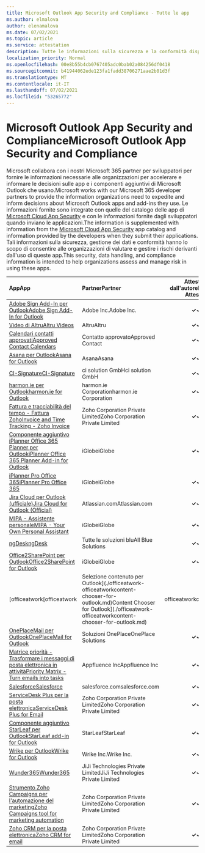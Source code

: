 ```yaml
---
title: Microsoft Outlook App Security and Compliance - Tutte le app
ms.author: elmalova
author: elenamalova
ms.date: 07/02/2021
ms.topic: article
ms.service: attestation
description: Tutte le informazioni sulla sicurezza e la conformità disponibili per tutte le app Outlook Microsoft.
localization_priority: Normal
ms.openlocfilehash: 00e8b55b4cb0767405adc0bab02a084256df0418
ms.sourcegitcommit: b41944062ede123fa1fadd38706271aae2b01d3f
ms.translationtype: MT
ms.contentlocale: it-IT
ms.lasthandoff: 07/02/2021
ms.locfileid: "53265772"
---
```

# <a name="microsoft-outlook-app-security-and-compliance"></a><span data-ttu-id="2368a-103">Microsoft Outlook App Security and Compliance</span><span class="sxs-lookup"><span data-stu-id="2368a-103">Microsoft Outlook App Security and Compliance</span></span>

<span data-ttu-id="2368a-104">Microsoft collabora con i nostri Microsoft 365 partner per sviluppatori per fornire le informazioni necessarie alle organizzazioni per accelerare e informare le decisioni sulle app e i componenti aggiuntivi di Microsoft Outlook che usano.</span><span class="sxs-lookup"><span data-stu-id="2368a-104">Microsoft works with our Microsoft 365 developer partners to provide the information organizations need to expedite and inform decisions about Microsoft Outlook apps and add-ins they use.</span></span> <span data-ttu-id="2368a-105">Le informazioni fornite sono integrate con quelle del catalogo delle app di [Microsoft Cloud App Security](https://www.microsoft.com/en-us/enterprise-mobility-security/cloud-app-security) e con le informazioni fornite dagli sviluppatori quando inviano le applicazioni.</span><span class="sxs-lookup"><span data-stu-id="2368a-105">The information is supplemented with information from the [Microsoft Cloud App Security](https://www.microsoft.com/en-us/enterprise-mobility-security/cloud-app-security) app catalog and information provided by the developers when they submit their applications.</span></span> <span data-ttu-id="2368a-106">Tali informazioni sulla sicurezza, gestione dei dati e conformità hanno lo scopo di consentire alle organizzazioni di valutare e gestire i rischi derivanti dall'uso di queste app.</span><span class="sxs-lookup"><span data-stu-id="2368a-106">This security, data handling, and compliance information is intended to help organizations assess and manage risk in using these apps.</span></span>

| <span data-ttu-id="2368a-107">**App**</span><span class="sxs-lookup"><span data-stu-id="2368a-107">**App**</span></span> | <span data-ttu-id="2368a-108">**Partner**</span><span class="sxs-lookup"><span data-stu-id="2368a-108">**Partner**</span></span> | <span data-ttu-id="2368a-109">**Attestata dall'autore**</span><span class="sxs-lookup"><span data-stu-id="2368a-109">**Publisher Attested**</span></span> | <span data-ttu-id="2368a-110">**Certificata**</span><span class="sxs-lookup"><span data-stu-id="2368a-110">**Certified**</span></span> |
|:--------|:------------|:----------------------:|:-------------:|
| [<span data-ttu-id="2368a-111">Adobe Sign Add-In per Outlook</span><span class="sxs-lookup"><span data-stu-id="2368a-111">Adobe Sign Add-In for Outlook</span></span>](./adobe-inc-sign-add-in-for-outlook.md) | <span data-ttu-id="2368a-112">Adobe Inc.</span><span class="sxs-lookup"><span data-stu-id="2368a-112">Adobe Inc.</span></span> | <span data-ttu-id="2368a-113">**✓**</span><span class="sxs-lookup"><span data-stu-id="2368a-113">**✓**</span></span> | <img alt="Certified application badge" src="../media/certified-badge.png" height="25" width="25" /> |
| [<span data-ttu-id="2368a-114">Video di Altru</span><span class="sxs-lookup"><span data-stu-id="2368a-114">Altru Videos</span></span>](./altru-videos.md) | <span data-ttu-id="2368a-115">Altru</span><span class="sxs-lookup"><span data-stu-id="2368a-115">Altru</span></span> | <span data-ttu-id="2368a-116">**✓**</span><span class="sxs-lookup"><span data-stu-id="2368a-116">**✓**</span></span> |  |
| [<span data-ttu-id="2368a-117">Calendari contatti approvati</span><span class="sxs-lookup"><span data-stu-id="2368a-117">Approved Contact Calendars</span></span>](./approved-contact-calendars.md) | <span data-ttu-id="2368a-118">Contatto approvato</span><span class="sxs-lookup"><span data-stu-id="2368a-118">Approved Contact</span></span> | <span data-ttu-id="2368a-119">**✓**</span><span class="sxs-lookup"><span data-stu-id="2368a-119">**✓**</span></span> |  |
| [<span data-ttu-id="2368a-120">Asana per Outlook</span><span class="sxs-lookup"><span data-stu-id="2368a-120">Asana for Outlook</span></span>](./asana-for-outlook.md) | <span data-ttu-id="2368a-121">Asana</span><span class="sxs-lookup"><span data-stu-id="2368a-121">Asana</span></span> | <span data-ttu-id="2368a-122">**✓**</span><span class="sxs-lookup"><span data-stu-id="2368a-122">**✓**</span></span> |  |
| [<span data-ttu-id="2368a-123">CI-Signature</span><span class="sxs-lookup"><span data-stu-id="2368a-123">CI-Signature</span></span>](./ci-solution-gmbh-signature.md) | <span data-ttu-id="2368a-124">ci solution GmbH</span><span class="sxs-lookup"><span data-stu-id="2368a-124">ci solution GmbH</span></span> | <span data-ttu-id="2368a-125">**✓**</span><span class="sxs-lookup"><span data-stu-id="2368a-125">**✓**</span></span> |  |
| [<span data-ttu-id="2368a-126">harmon.ie per Outlook</span><span class="sxs-lookup"><span data-stu-id="2368a-126">harmon.ie for Outlook</span></span>](./harmonie-corporation-for-outlook.md) | <span data-ttu-id="2368a-127">harmon.ie Corporation</span><span class="sxs-lookup"><span data-stu-id="2368a-127">harmon.ie Corporation</span></span> | <span data-ttu-id="2368a-128">**✓**</span><span class="sxs-lookup"><span data-stu-id="2368a-128">**✓**</span></span> |  |
| [<span data-ttu-id="2368a-129">Fattura e tracciabilità del tempo - Fattura Zoho</span><span class="sxs-lookup"><span data-stu-id="2368a-129">Invoice and Time Tracking - Zoho Invoice</span></span>](./zoho-corporation-private-limited-invoice-and-time-tracking.md) | <span data-ttu-id="2368a-130">Zoho Corporation Private Limited</span><span class="sxs-lookup"><span data-stu-id="2368a-130">Zoho Corporation Private Limited</span></span> | <span data-ttu-id="2368a-131">**✓**</span><span class="sxs-lookup"><span data-stu-id="2368a-131">**✓**</span></span> |  |
| [<span data-ttu-id="2368a-132">Componente aggiuntivo iPlanner Office 365 Planner per Outlook</span><span class="sxs-lookup"><span data-stu-id="2368a-132">iPlanner Office 365 Planner Add-in for Outlook</span></span>](./iglobe-iplanner-office-365-planner-add-in-for-outlook.md) | <span data-ttu-id="2368a-133">iGlobe</span><span class="sxs-lookup"><span data-stu-id="2368a-133">iGlobe</span></span> | <span data-ttu-id="2368a-134">**✓**</span><span class="sxs-lookup"><span data-stu-id="2368a-134">**✓**</span></span> | <img alt="Certified application badge" src="../media/certified-badge.png" height="25" width="25" /> |
| [<span data-ttu-id="2368a-135">iPlanner Pro Office 365</span><span class="sxs-lookup"><span data-stu-id="2368a-135">iPlanner Pro Office 365</span></span>](./iglobe-iplanner-pro-office-365.md) | <span data-ttu-id="2368a-136">iGlobe</span><span class="sxs-lookup"><span data-stu-id="2368a-136">iGlobe</span></span> | <span data-ttu-id="2368a-137">**✓**</span><span class="sxs-lookup"><span data-stu-id="2368a-137">**✓**</span></span> | <img alt="Certified application badge" src="../media/certified-badge.png" height="25" width="25" /> |
| [<span data-ttu-id="2368a-138">Jira Cloud per Outlook (ufficiale)</span><span class="sxs-lookup"><span data-stu-id="2368a-138">Jira Cloud for Outlook (Official)</span></span>](./atlassiancom-jira-cloud-for-outlook-official.md) | <span data-ttu-id="2368a-139">Atlassian.com</span><span class="sxs-lookup"><span data-stu-id="2368a-139">Atlassian.com</span></span> | <span data-ttu-id="2368a-140">**✓**</span><span class="sxs-lookup"><span data-stu-id="2368a-140">**✓**</span></span> |  |
| [<span data-ttu-id="2368a-141">MIPA - Assistente personale</span><span class="sxs-lookup"><span data-stu-id="2368a-141">MIPA - Your Own Personal Assistant</span></span>](./iglobe-mipa-your-own-personal-assistant.md) | <span data-ttu-id="2368a-142">iGlobe</span><span class="sxs-lookup"><span data-stu-id="2368a-142">iGlobe</span></span> | <span data-ttu-id="2368a-143">**✓**</span><span class="sxs-lookup"><span data-stu-id="2368a-143">**✓**</span></span> | <img alt="Certified application badge" src="../media/certified-badge.png" height="25" width="25" /> |
| [<span data-ttu-id="2368a-144">ngDesk</span><span class="sxs-lookup"><span data-stu-id="2368a-144">ngDesk</span></span>](./all-blue-solutions-ngdesk.md) | <span data-ttu-id="2368a-145">Tutte le soluzioni blu</span><span class="sxs-lookup"><span data-stu-id="2368a-145">All Blue Solutions</span></span> | <span data-ttu-id="2368a-146">**✓**</span><span class="sxs-lookup"><span data-stu-id="2368a-146">**✓**</span></span> |  |
| [<span data-ttu-id="2368a-147">Office2SharePoint per Outlook</span><span class="sxs-lookup"><span data-stu-id="2368a-147">Office2SharePoint for Outlook</span></span>](./iglobe-office2sharepoint-for-outlook.md) | <span data-ttu-id="2368a-148">iGlobe</span><span class="sxs-lookup"><span data-stu-id="2368a-148">iGlobe</span></span> | <span data-ttu-id="2368a-149">**✓**</span><span class="sxs-lookup"><span data-stu-id="2368a-149">**✓**</span></span> | <img alt="Certified application badge" src="../media/certified-badge.png" height="25" width="25" /> |
| <span data-ttu-id="2368a-150">[officeatwork</span><span class="sxs-lookup"><span data-stu-id="2368a-150">[officeatwork</span></span> | <span data-ttu-id="2368a-151">Selezione contenuto per Outlook](./officeatwork-officeatworkcontent-chooser-for-outlook.md)</span><span class="sxs-lookup"><span data-stu-id="2368a-151">Content Chooser for Outlook](./officeatwork-officeatworkcontent-chooser-for-outlook.md)</span></span> | <span data-ttu-id="2368a-152">officeatwork</span><span class="sxs-lookup"><span data-stu-id="2368a-152">officeatwork</span></span> | <span data-ttu-id="2368a-153">**✓**</span><span class="sxs-lookup"><span data-stu-id="2368a-153">**✓**</span></span> | <img alt="Certified application badge" src="../media/certified-badge.png" height="25" width="25" /> |
| [<span data-ttu-id="2368a-154">OnePlaceMail per Outlook</span><span class="sxs-lookup"><span data-stu-id="2368a-154">OnePlaceMail for Outlook</span></span>](./oneplace-solutions-oneplacemail-for-outlook.md) | <span data-ttu-id="2368a-155">Soluzioni OnePlace</span><span class="sxs-lookup"><span data-stu-id="2368a-155">OnePlace Solutions</span></span> | <span data-ttu-id="2368a-156">**✓**</span><span class="sxs-lookup"><span data-stu-id="2368a-156">**✓**</span></span> |  |
| [<span data-ttu-id="2368a-157">Matrice priorità - Trasformare i messaggi di posta elettronica in attività</span><span class="sxs-lookup"><span data-stu-id="2368a-157">Priority Matrix - Turn emails into tasks</span></span>](./appfluence-inc-priority-matrix-turn-emails-into-tasks.md) | <span data-ttu-id="2368a-158">Appfluence Inc</span><span class="sxs-lookup"><span data-stu-id="2368a-158">Appfluence Inc</span></span> | <span data-ttu-id="2368a-159">**✓**</span><span class="sxs-lookup"><span data-stu-id="2368a-159">**✓**</span></span> | <img alt="Certified application badge" src="../media/certified-badge.png" height="25" width="25" /> |
| [<span data-ttu-id="2368a-160">Salesforce</span><span class="sxs-lookup"><span data-stu-id="2368a-160">Salesforce</span></span>](./salesforcecom-salesforce.md) | <span data-ttu-id="2368a-161">salesforce.com</span><span class="sxs-lookup"><span data-stu-id="2368a-161">salesforce.com</span></span> | <span data-ttu-id="2368a-162">**✓**</span><span class="sxs-lookup"><span data-stu-id="2368a-162">**✓**</span></span> |  |
| [<span data-ttu-id="2368a-163">ServiceDesk Plus per la posta elettronica</span><span class="sxs-lookup"><span data-stu-id="2368a-163">ServiceDesk Plus for Email</span></span>](./zoho-corporation-private-limited-servicedesk-plus-for-email.md) | <span data-ttu-id="2368a-164">Zoho Corporation Private Limited</span><span class="sxs-lookup"><span data-stu-id="2368a-164">Zoho Corporation Private Limited</span></span> | <span data-ttu-id="2368a-165">**✓**</span><span class="sxs-lookup"><span data-stu-id="2368a-165">**✓**</span></span> |  |
| [<span data-ttu-id="2368a-166">Componente aggiuntivo StarLeaf per Outlook</span><span class="sxs-lookup"><span data-stu-id="2368a-166">StarLeaf add-in for Outlook</span></span>](./starleaf-add-in-for-outlook.md) | <span data-ttu-id="2368a-167">StarLeaf</span><span class="sxs-lookup"><span data-stu-id="2368a-167">StarLeaf</span></span> | <span data-ttu-id="2368a-168">**✓**</span><span class="sxs-lookup"><span data-stu-id="2368a-168">**✓**</span></span> |  |
| [<span data-ttu-id="2368a-169">Wrike per Outlook</span><span class="sxs-lookup"><span data-stu-id="2368a-169">Wrike for Outlook</span></span>](./wrike-inc-for-outlook.md) | <span data-ttu-id="2368a-170">Wrike Inc.</span><span class="sxs-lookup"><span data-stu-id="2368a-170">Wrike Inc.</span></span> | <span data-ttu-id="2368a-171">**✓**</span><span class="sxs-lookup"><span data-stu-id="2368a-171">**✓**</span></span> | <img alt="Certified application badge" src="../media/certified-badge.png" height="25" width="25" /> |
| [<span data-ttu-id="2368a-172">Wunder365</span><span class="sxs-lookup"><span data-stu-id="2368a-172">Wunder365</span></span>](./jiji-technologies-private-limited-wunder365.md) | <span data-ttu-id="2368a-173">JiJi Technologies Private Limited</span><span class="sxs-lookup"><span data-stu-id="2368a-173">JiJi Technologies Private Limited</span></span> | <span data-ttu-id="2368a-174">**✓**</span><span class="sxs-lookup"><span data-stu-id="2368a-174">**✓**</span></span> |  |
| [<span data-ttu-id="2368a-175">Strumento Zoho Campaigns per l'automazione del marketing</span><span class="sxs-lookup"><span data-stu-id="2368a-175">Zoho Campaigns tool for marketing automation</span></span>](./zoho-corporation-private-limited-campaigns-tool-for-marketing-automation.md) | <span data-ttu-id="2368a-176">Zoho Corporation Private Limited</span><span class="sxs-lookup"><span data-stu-id="2368a-176">Zoho Corporation Private Limited</span></span> | <span data-ttu-id="2368a-177">**✓**</span><span class="sxs-lookup"><span data-stu-id="2368a-177">**✓**</span></span> |  |
| [<span data-ttu-id="2368a-178">Zoho CRM per la posta elettronica</span><span class="sxs-lookup"><span data-stu-id="2368a-178">Zoho CRM for email</span></span>](./zoho-corporation-private-limited-crm-for-email.md) | <span data-ttu-id="2368a-179">Zoho Corporation Private Limited</span><span class="sxs-lookup"><span data-stu-id="2368a-179">Zoho Corporation Private Limited</span></span> | <span data-ttu-id="2368a-180">**✓**</span><span class="sxs-lookup"><span data-stu-id="2368a-180">**✓**</span></span> |  |
